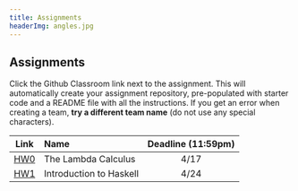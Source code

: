 ```yaml
---
title: Assignments
headerImg: angles.jpg
---
```


## Assignments

Click the Github Classroom link next to the assignment. 
This will automatically create your assignment repository, 
pre-populated with starter code and a README file with all the instructions.
If you get an error when creating a team, **try a different team name**
(do not use any special characters).

 
| Link                                             | Name                            | Deadline (11:59pm)        |
|:------------------------------------------------:|:--------------------------------|:-------------------------:|
| [HW0](https://classroom.github.com/a/Z-citE9B)   | The Lambda Calculus             | 4/17                      |
| [HW1](https://classroom.github.com/a/Ck-VrNIv)   | Introduction to Haskell         | 4/24                      |

<!--
| [HW2](https://classroom.github.com/a/HGsNvaSr)   | Random Art                      | 5/3                       |
| [HW3](https://classroom.github.com/a/0jVZ5UUr)   | All about Fold                  | 5/13                      |
| [HW4](https://classroom.github.com/a/UbWfqVjR)   | Nano                            | 5/22                      |
| [HW5](https://classroom.github.com/a/RLvZfnKy)   | Type Classes                    | 6/5                       |   -->




<!-- ## Practice Exams

- [Midterm Wi 19](/static/raw/130-midterm-wi19.pdf) ([solution](/static/raw/130-midterm-wi19-solution.pdf)),
  [Midterm Fa 19](/static/raw/130-midterm-fa19.pdf) ([solution](/static/raw/130-midterm-fa19-solution.pdf)).

- [Practice Final](https://classroom.github.com/a/saxraEZW) -->

  
